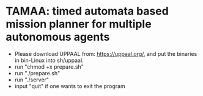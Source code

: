 # TAMAA: timed automata based mission planner for multiple autonomous agents
- Please download UPPAAL from: https://uppaal.org/, and put the binaries in bin-Linux into sh/uppaal.
- run "chmod +x prepare.sh"
- run "./prepare.sh"
- run "./server"
- input "quit" if one wants to exit the program
